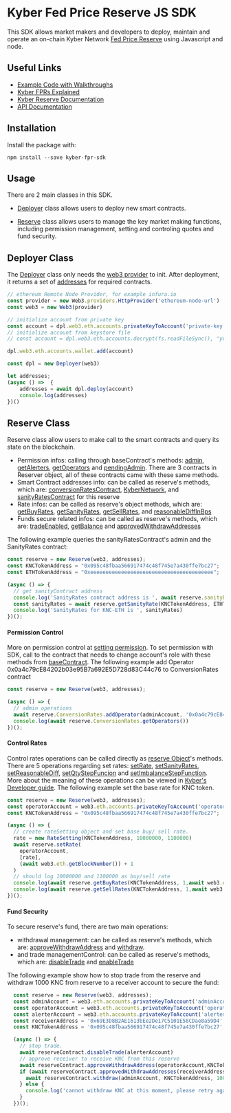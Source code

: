 # Kyber Fed Price Reserve JS SDK

This SDK allows market makers and developers to deploy, maintain and operate an on-chain Kyber Network [Fed Price Reserve](https://developer.kyber.network/docs/Reserves-Types/) using Javascript and node.

## Useful Links
- [Example Code with Walkthroughs](https://github.com/KyberNetwork/kyber-pro/tree/master/tutorials/guides)
- [Kyber FPRs Explained](https://blog.kyber.network/kyber-fed-price-reserve-fpr-on-chain-market-making-for-professionals-7fea29ceac6c)
- [Kyber Reserve Documentation](https://developer.kyber.network/docs/Reserves-FedPriceReserve/)
- [API Documentation](https://doc.esdoc.org/github.com/KyberNetwork/reserve-sdk.js/)

## Installation

Install the package with:

    npm install --save kyber-fpr-sdk    

## Usage

There are 2 main classes in this SDK.

- [Deployer](https://doc.esdoc.org/github.com/KyberNetwork/reserve-sdk.js/class/src/deployer.js~Deployer.html) class allows users to deploy new smart contracts. 

- [Reserve](https://doc.esdoc.org/github.com/KyberNetwork/reserve-sdk.js/class/src/reserve.js~Reserve.html) class allows users to manage the key market making functions, including permission management, setting and controling quotes and fund security. 


## Deployer Class

The [Deployer](https://doc.esdoc.org/github.com/KyberNetwork/reserve-sdk.js/class/src/deployer.js~Deployer.html) class only needs the [web3 provider](https://web3js.readthedocs.io/en/1.0/web3.html) to init. After deployment, it returns a set of [addresses](https://doc.esdoc.org/github.com/KyberNetwork/reserve-sdk.js/class/src/addresses.js~Addresses.html) for required contracts. 


```js
// ethereum Remote Node Provider, for example infura.io
const provider = new Web3.providers.HttpProvider('ethereum-node-url')
const web3 = new Web3(provider)

// initialize account from private key
const account = dpl.web3.eth.accounts.privateKeyToAccount('private-key')
// initialize account from keystore file
// const account = dpl.web3.eth.accounts.decrypt(fs.readFileSync(), "your-keystore-passphrase");

dpl.web3.eth.accounts.wallet.add(account)

const dpl = new Deployer(web3)

let addresses;
(async () =>  { 
    addresses = await dpl.deploy(account)
    console.log(addresses)
})()

```

## Reserve Class

Reserve class allow users to make call to the smart contracts and query its state on the blockchain. 

- Permission infos: calling through baseContract's methods: [admin](https://doc.esdoc.org/github.com/KyberNetwork/reserve-sdk.js/class/src/base_contract.js~BaseContract.html#instance-method-admin), [getAlerters](https://doc.esdoc.org/github.com/KyberNetwork/reserve-sdk.js/class/src/base_contract.js~BaseContract.html#instance-method-getAlerters), [getOperators](https://doc.esdoc.org/github.com/KyberNetwork/reserve-sdk.js/class/src/base_contract.js~BaseContract.html#instance-method-getOperators) and [pendingAdmin](https://doc.esdoc.org/github.com/KyberNetwork/reserve-sdk.js/class/src/base_contract.js~BaseContract.html#instance-method-pendingAdmin). There are 3 contracts in Reserver object, all of these contracts came with these same methods. 
- Smart Contract addresses info: can be called as reserve's methods, which are: [conversionRatesContract](https://doc.esdoc.org/github.com/KyberNetwork/reserve-sdk.js/class/src/reserve.js~Reserve.html#instance-method-conversionRatesContract), [KyberNetwork](https://doc.esdoc.org/github.com/KyberNetwork/reserve-sdk.js/class/src/reserve.js~Reserve.html#instance-method-kyberNetwork), and [sanityRatesContract](https://doc.esdoc.org/github.com/KyberNetwork/reserve-sdk.js/class/src/reserve.js~Reserve.html#instance-method-sanityRatesContract) for this reserve
- Rate infos: can be called as reserve's object methods, which are: [getBuyRates](https://doc.esdoc.org/github.com/KyberNetwork/reserve-sdk.js/class/src/reserve.js~Reserve.html#instance-method-getBuyRates), [getSanityRates](https://doc.esdoc.org/github.com/KyberNetwork/reserve-sdk.js/class/src/reserve.js~Reserve.html#instance-method-getSanityRate), [getSellRates](https://doc.esdoc.org/github.com/KyberNetwork/reserve-sdk.js/class/src/reserve.js~Reserve.html#instance-method-getSellRates), and [reasonableDiffInBps](https://doc.esdoc.org/github.com/KyberNetwork/reserve-sdk.js/class/src/reserve.js~Reserve.html#instance-method-reasonableDiffInBps) 
- Funds secure related infos: can be called as reserve's methods, which are: [tradeEnabled](https://doc.esdoc.org/github.com/KyberNetwork/reserve-sdk.js/class/src/reserve.js~Reserve.html#instance-method-tradeEnabled), [getBalance](https://doc.esdoc.org/github.com/KyberNetwork/reserve-sdk.js/class/src/reserve.js~Reserve.html#instance-method-getBalance) and [approvedWithdrawAddresses](https://doc.esdoc.org/github.com/KyberNetwork/reserve-sdk.js/class/src/reserve.js~Reserve.html#instance-method-approvedWithdrawAddresses)

The following example queries the sanityRatesContract's admin and the SanityRates contract:

```js
const reserve = new Reserve(web3, addresses);
const KNCTokenAddress = "0x095c48fbaa566917474c48f745e7a430ffe7bc27";
const ETHTokenAddress = "0xeeeeeeeeeeeeeeeeeeeeeeeeeeeeeeeeeeeeeeee";

(async () => {
  // get sanityContract address
  console.log('SanityRates contract address is ', await reserve.sanityRates.admin())
  const sanityRates = await reserve.getSanityRate(KNCTokenAddress, ETHTokenAddress)
  console.log('SanityRates for KNC-ETH is ', sanityRates)
})();
```


#### Permission Control

More on permission control at [setting permission](https://developer.kyber.network/docs/ReservesGuide#setting-permissions). To set permission with SDK, call to the contract that needs to change account's role with these methods from [baseContract](https://doc.esdoc.org/github.com/KyberNetwork/reserve-sdk.js/class/src/base_contract.js~BaseContract.html). The following example add Operator 0x0a4c79cE84202b03e95B7a692E5D728d83C44c76 to ConversionRates contract

```js
const reserve = new Reserve(web3, addresses);

(async () => {
  // admin operations
  await reserve.ConversionRates.addOperator(adminAccount, '0x0a4c79cE84202b03e95B7a692E5D728d83C44c76');
  console.log(await reserve.ConversionRates.getOperators())
})();
```

#### Control Rates
Control rates operations can be called directly as [reserve Object](https://doc.esdoc.org/github.com/KyberNetwork/reserve-sdk.js/class/src/reserve.js~Reserve.html)'s methods. There are 5 operations regarding set rates: [setRate](https://doc.esdoc.org/github.com/KyberNetwork/reserve-sdk.js/class/src/reserve.js~Reserve.html#instance-method-setRate), [setSanityRates](https://doc.esdoc.org/github.com/KyberNetwork/reserve-sdk.js/class/src/reserve.js~Reserve.html#instance-method-setSanityRates), [setReasonableDiff](https://doc.esdoc.org/github.com/KyberNetwork/reserve-sdk.js/class/src/reserve.js~Reserve.html#instance-method-setReasonableDiff), [setQtyStepFuncion](https://doc.esdoc.org/github.com/KyberNetwork/reserve-sdk.js/class/src/reserve.js~Reserve.html#instance-method-setQtyStepFunction) and [setImbalanceStepFunction](https://doc.esdoc.org/github.com/KyberNetwork/reserve-sdk.js/class/src/reserve.js~Reserve.html#instance-method-setImbalanceStepFunction). More about the meaning of these operations can be viewed in [Kyber's Developer guide](https://developer.kyber.network/docs/ReservesGuide#step-3-setting-token-conversion-rates-prices).
The following example set the base rate for KNC token.

```js
const reserve = new Reserve(web3, addresses);
const operatorAccount = web3.eth.accounts.privateKeyToAccount('operatorAccountPrivateKey');
const KNCTokenAddress = "0x095c48fbaa566917474c48f745e7a430ffe7bc27";

(async () => {
  // create rateSetting object and set base buy/ sell rate.
  rate = new RateSetting(KNCTokenAddress, 10000000, 1100000)
  await reserve.setRate( 
    operatorAccount,
    [rate],
    (await web3.eth.getBlockNumber()) + 1
  )
  // should log 10000000 and 1100000 as buy/sell rate
  console.log(await reserve.getBuyRates(KNCTokenAddress, 1,await web3.eth.getBlockNumber()))
  console.log(await reserve.getSellRates(KNCTokenAddress, 1,await web3.eth.getBlockNumber()))
})();
```

#### Fund Security
To secure reserve's fund, there are two main operations:
- withdrawal management: can be called as reserve's methods, which are: [approveWithdrawAddress](https://doc.esdoc.org/github.com/KyberNetwork/reserve-sdk.js/class/src/reserve.js~Reserve.html#instance-method-approveWithdrawAddress) and [withdraw](https://doc.esdoc.org/github.com/KyberNetwork/reserve-sdk.js/class/src/reserve.js~Reserve.html#instance-method-withdraw).
- and trade managementControl: can be called as reserve's methods, which are: [disableTrade](https://doc.esdoc.org/github.com/KyberNetwork/reserve-sdk.js/class/src/reserve.js~Reserve.html#instance-method-disableTrade) and [enableTrade](https://doc.esdoc.org/github.com/KyberNetwork/reserve-sdk.js/class/src/reserve.js~Reserve.html#instance-method-enableTrade)

The following example show how to stop trade from the reserve and withdraw 1000 KNC from reserve to a receiver account to secure the fund: 

```js
  const reserve = new Reserve(web3, addresses);
  const adminAccount = web3.eth.accounts.privateKeyToAccount('adminAccountPrivateKey');
  const operatorAccount = web3.eth.accounts.privateKeyToAccount('operatorAccountPrivateKey');
  const alerterAccount = web3.eth.accounts.privateKeyToAccount('alerterAccountPrivateKey');
  const receiverAddress = '0x69E3D8B2AE1613bEe2De17C5101E58CDae8a59D4' ;
  const KNCTokenAddress = '0x095c48fbaa566917474c48f745e7a430ffe7bc27';

  (async () => {
    // stop trade. 
    await reserveContract.disableTrade(alerterAccount)
    // approve receiver to receive KNC from this reserve
    await reserveContract.approveWithdrawAddress(operatorAccount,KNCTokenAddress, receiverAddress)
    if (await reserveContract.approvedWithdrawAddresses(receiverAddress, KNCTokenAddress) == true) {
      await reserveContract.withdraw(adminAccount, KNCTokenAddress, 1000)
    } else {
      console.log('cannot withdraw KNC at this moment, please retry again later')
    }
  })();
```
